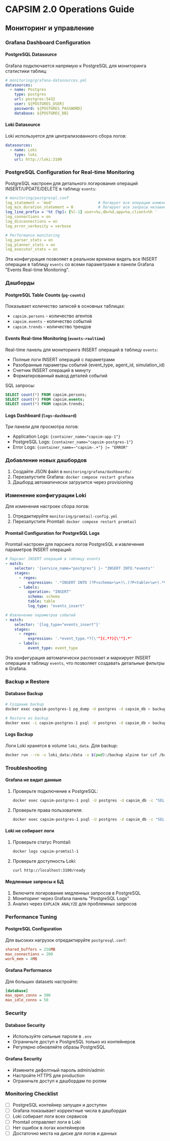 # CAPSIM 2.0 Operations Guide

## Мониторинг и управление

### Grafana Dashboard Configuration

#### PostgreSQL Datasource
Grafana подключается напрямую к PostgreSQL для мониторинга статистики таблиц:

```yaml
# monitoring/grafana-datasources.yml
datasources:
  - name: Postgres
    type: postgres
    url: postgres:5432
    user: ${POSTGRES_USER}
    password: ${POSTGRES_PASSWORD}
    database: ${POSTGRES_DB}

```

#### Loki Datasource
Loki используется для централизованного сбора логов:

```yaml
datasources:
  - name: Loki
    type: loki
    url: http://loki:3100
```

### PostgreSQL Configuration for Real-time Monitoring

PostgreSQL настроен для детального логирования операций INSERT/UPDATE/DELETE в таблицу `events`:

```yaml
# monitoring/postgresql.conf
log_statement = 'mod'                    # Логирует все операции изменения данных
log_min_duration_statement = 0           # Логирует все запросы независимо от времени выполнения  
log_line_prefix = '%t [%p]: [%l-1] user=%u,db=%d,app=%a,client=%h '
log_connections = on
log_disconnections = on
log_error_verbosity = verbose

# Performance monitoring
log_parser_stats = on
log_planner_stats = on
log_executor_stats = on
```

Эта конфигурация позволяет в реальном времени видеть все INSERT операции в таблицу `events` со всеми параметрами в панели Grafana "Events Real-time Monitoring".

### Дашборды

#### PostgreSQL Table Counts (`pg-counts`)
Показывает количество записей в основных таблицах:
- `capsim.persons` - количество агентов
- `capsim.events` - количество событий
- `capsim.trends` - количество трендов

#### Events Real-time Monitoring (`events-realtime`)
Real-time панель для мониторинга INSERT операций в таблицу `events`:
- Полные логи INSERT операций с параметрами
- Разобранные параметры событий (event_type, agent_id, simulation_id)
- Счетчик INSERT операций в минуту
- Форматированный вывод деталей событий

SQL запросы:
```sql
SELECT count(*) FROM capsim.persons;
SELECT count(*) FROM capsim.events;
SELECT count(*) FROM capsim.trends;
```

#### Logs Dashboard (`logs-dashboard`)
Три панели для просмотра логов:
- Application Logs: `{container_name="capsim-app-1"}`
- PostgreSQL Logs: `{container_name="capsim-postgres-1"}`
- Error Logs: `{container_name=~"capsim-.+"} |= "ERROR"`

### Добавление новых дашбордов

1. Создайте JSON файл в `monitoring/grafana/dashboards/`
2. Перезапустите Grafana: `docker compose restart grafana`
3. Дашборд автоматически загрузится через provisioning

### Изменение конфигурации Loki

Для изменения настроек сбора логов:

1. Отредактируйте `monitoring/promtail-config.yml`
2. Перезапустите Promtail: `docker compose restart promtail`

#### Promtail Configuration for PostgreSQL Logs

Promtail настроен для парсинга логов PostgreSQL и извлечения параметров INSERT операций:

```yaml
# Парсинг INSERT операций в таблицу events
- match:
    selector: '{service_name="postgres"} |~ "INSERT INTO.*events"'
    stages:
      - regex:
          expression: '.*INSERT INTO (?P<schema>\w+)\.(?P<table>\w+).*VALUES\s*\((?P<values>.*)\).*'
      - labels:
          operation: "INSERT"
          schema: schema
          table: table
          log_type: "events_insert"

# Извлечение параметров событий
- match:
    selector: '{log_type="events_insert"}'
    stages:
      - regex:
          expression: '.*event_type.*?[\'"](.*?)[\'"].*'
      - labels:
          event_type: event_type
```

Эта конфигурация автоматически распознает и маркирует INSERT операции в таблицу `events`, что позволяет создавать детальные фильтры в Grafana.

### Backup и Restore

#### Database Backup
```bash
# Создание backup
docker exec capsim-postgres-1 pg_dump -U postgres -d capsim_db > backup_$(date +%Y%m%d).sql

# Restore из backup
docker exec -i capsim-postgres-1 psql -U postgres -d capsim_db < backup_20250624.sql
```

#### Logs Backup
Логи Loki хранятся в volume `loki_data`. Для backup:
```bash
docker run --rm -v loki_data:/data -v $(pwd):/backup alpine tar czf /backup/loki_backup.tar.gz /data
```

### Troubleshooting

#### Grafana не видит данные
1. Проверьте подключение к PostgreSQL:
   ```bash
   docker exec capsim-postgres-1 psql -U postgres -d capsim_db -c "SELECT 1"
   ```

2. Проверьте права пользователя:
   ```bash
   docker exec capsim-postgres-1 psql -U postgres -d capsim_db -c "SELECT current_user"
   ```

#### Loki не собирает логи
1. Проверьте статус Promtail:
   ```bash
   docker logs capsim-promtail-1
   ```

2. Проверьте доступность Loki:
   ```bash
   curl http://localhost:3100/ready
   ```

#### Медленные запросы к БД
1. Включите логирование медленных запросов в PostgreSQL
2. Мониторинг через Grafana панель "PostgreSQL Logs"
3. Анализ через `EXPLAIN ANALYZE` для проблемных запросов

### Performance Tuning

#### PostgreSQL Configuration
Для высоких нагрузок отредактируйте `postgresql.conf`:
```conf
shared_buffers = 256MB
max_connections = 200
work_mem = 4MB
```

#### Grafana Performance  
Для больших datasets настройте:
```ini
[database]
max_open_conns = 300
max_idle_conns = 50
```

### Security

#### Database Security
- Используйте сильные пароли в `.env`
- Ограничьте доступ к PostgreSQL только из контейнеров
- Регулярно обновляйте образы PostgreSQL

#### Grafana Security
- Измените дефолтный пароль admin/admin
- Настройте HTTPS для production
- Ограничьте доступ к дашбордам по ролям

### Monitoring Checklist

- [ ] PostgreSQL контейнер запущен и доступен
- [ ] Grafana показывает корректные числа в дашбордах
- [ ] Loki собирает логи всех сервисов
- [ ] Promtail отправляет логи в Loki
- [ ] Нет ошибок в логах контейнеров
- [ ] Достаточно места на диске для логов и данных 